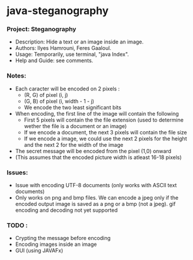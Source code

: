 # java-steganography

### Project: Steganography
   - Description: Hide a text or an image inside an image.
   - Authors: Ilyes Hamrouni, Feres Gaaloul.
   - Usage: Temporarily, use terminal, "java Index".
   - Help and Guide: see comments.

### Notes:
  - Each caracter will be encoded on 2 pixels :
    - (R, G) of pixel (i, j)
    - (G, B) of pixel (i, width - 1 - j)
    - We encode the two least significant bits
  - When encoding, the first line of the image will contain the following
    - First 5 pixels will contain the the file extension (used to determine wether the file is a document or an image)
    - If we encode a document, the next 3 pixels will contain the file size
    - If we encode a image, we could use the next 2 pixels for the height and the next 2 for the width of the image
  - The secret message will be encoded from the pixel (1,0) onward
  - (This assumes that the encoded picture width is atleast 16-18 pixels)

### Issues:
  - Issue with encoding UTF-8 documents (only works with ASCII text documents)
  - Only works on png and bmp files. We can encode a jpeg only if the encoded output image is saved as a png or a bmp (not a jpeg). gif encoding and decoding not yet supported

### TODO :
  - Crypting the message before encoding
  - Encoding images inside an image
  - GUI (using JAVAFx)
 
